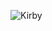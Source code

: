 ![Kirby](https://external-content.duckduckgo.com/iu/?u=http%3A%2F%2Fimg1.wikia.nocookie.net%2F__cb20120621191140%2Fsupersmashbroscrossover%2Fimages%2F5%2F5c%2FKirby.png&f=1&nofb=1&ipt=8b76fe1ca8985da213726247338134e1293ae0155a491ce31a8ea267f2c1fcf2&ipo=images)


